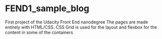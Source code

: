 # FEND1_sample_blog
First project of the Udacity Front End nanodegree
The pages are made entirely with HTML/CSS. 
CSS Grid is used for the layout and flexbox for the content in
some of the containers
